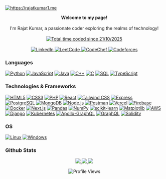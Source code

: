 <a href="https://rajatkumar1.me" target="_blank">
  <img loading="lazy" src="resources/intro_banner_animation.gif" alt="https://rajatkumar1.me"/>
</a>


<p align="center">
    <b>Welcome to my page!</b><br><br>
   <a>
        I'm Rajat Kumar, a passionate coder exploring the realms of technology!
    </a>
    <br>
    <br>
    <a href="https://wakatime.com/@rajatkumar1"><img src="https://wakatime.com/badge/user/7b631ad4-445a-4e1f-a9df-ba2c6f2b6858.svg" alt="Total time coded since 21/10/2025" /></a>
    <br>
    <br>
    <a href="https://www.linkedin.com/in/rajatkumar7/">
        <img src="https://img.shields.io/badge/linkedin-%230077B5.svg?style=for-the-badge&logo=linkedin&logoColor=white" alt="LinkedIn">
    </a>
    <a href="https://leetcode.com/rajatkumar1/">
        <img src="https://img.shields.io/badge/LeetCode-000000?style=for-the-badge&logo=LeetCode&logoColor=#d16c06" alt="LeetCode">
    </a>
    <a href="https://www.codechef.com/users/rajatkumar1011">
        <img src="https://img.shields.io/badge/CodeChef-%23964B00.svg?style=for-the-badge&logo=CodeChef&logoColor=white" alt="CodeChef">
    </a>
    <a href="https://codeforces.com/profile/rajatkumar1011">
        <img src="https://img.shields.io/badge/Codeforces-445f9d?style=for-the-badge&logo=Codeforces&logoColor=white" alt="Codeforces">
    </a>
</p>


### Languages
[![Python](https://img.shields.io/badge/python-black?style=for-the-badge&logo=python)](https://github.com/rajatkumar1011)
[![JavaScript](https://img.shields.io/badge/javascript-black?style=for-the-badge&logo=javascript)](https://github.com/rajatkumar1011)
[![Java](https://img.shields.io/badge/java-black?style=for-the-badge&logo=openjdk)](https://github.com/rajatkumar1011)
[![C++](https://img.shields.io/badge/c++-black?style=for-the-badge&logo=cplusplus)](https://github.com/rajatkumar1011)
[![C](https://img.shields.io/badge/c-black?style=for-the-badge&logo=c)](https://github.com/rajatkumar1011)
[![SQL](https://img.shields.io/badge/sql-black?style=for-the-badge&logo=mysql)](https://github.com/rajatkumar1011)
[![TypeScript](https://img.shields.io/badge/typescript-black?style=for-the-badge&logo=typescript)](https://github.com/rajatkumar1011)


### Technologies & Frameworks
[![HTML5](https://img.shields.io/badge/html5-black?style=for-the-badge&logo=html5)](https://github.com/rajatkumar1011)
[![CSS3](https://img.shields.io/badge/css3-black?style=for-the-badge&logo=css3)](https://github.com/rajatkumar1011)
[![PHP](https://img.shields.io/badge/PHP-black?style=for-the-badge&logo=php)](https://github.com/rajatkumar1011)
[![React](https://img.shields.io/badge/React-black?style=for-the-badge&logo=react)](https://github.com/rajatkumar1011)
[![Tailwind CSS](https://img.shields.io/badge/Tailwind%20CSS-black?style=for-the-badge&logo=tailwind-css)](https://github.com/rajatkumar1011) 
[![Express](https://img.shields.io/badge/Express-black?style=for-the-badge&logo=express)](https://github.com/rajatkumar1011)
[![PostgreSQL](https://img.shields.io/badge/PostgreSQL-black?style=for-the-badge&logo=postgresql)](https://github.com/rajatkumar1011)
[![MongoDB](https://img.shields.io/badge/MongoDB-black?style=for-the-badge&logo=mongodb)](https://github.com/rajatkumar1011)
[![Node.js](https://img.shields.io/badge/Node.js-black?style=for-the-badge&logo=node.js)](https://github.com/rajatkumar1011)
[![Postman](https://img.shields.io/badge/Postman-black?style=for-the-badge&logo=postman)](https://github.com/rajatkumar1011)
[![Vercel](https://img.shields.io/badge/Vercel-black?style=for-the-badge&logo=vercel)](https://github.com/rajatkumar1011)
[![Firebase](https://img.shields.io/badge/Firebase-black?style=for-the-badge&logo=firebase)](https://github.com/rajatkumar1011) 
[![Docker](https://img.shields.io/badge/Docker-black?style=for-the-badge&logo=docker)](https://github.com/rajatkumar1011)
[![Next.js](https://img.shields.io/badge/Next.js-black?style=for-the-badge&logo=next.js)](https://github.com/rajatkumar1011)
[![Pandas](https://img.shields.io/badge/Pandas-black?style=for-the-badge&logo=pandas)](https://github.com/rajatkumar1011)
[![NumPy](https://img.shields.io/badge/NumPy-black?style=for-the-badge&logo=numpy)](https://github.com/rajatkumar1011)
[![scikit-learn](https://img.shields.io/badge/scikit--learn-black?style=for-the-badge&logo=scikit-learn)](https://github.com/rajatkumar1011)
[![Matplotlib](https://img.shields.io/badge/Matplotlib-black?style=for-the-badge&logo=chart.js)](https://github.com/rajatkumar1011)
[![AWS](https://img.shields.io/badge/AWS-black?style=for-the-badge&logo=amazon)](https://github.com/rajatkumar1011)
[![Django](https://img.shields.io/badge/Django-black?style=for-the-badge&logo=django)](https://github.com/rajatkumar1011)
[![Kubernetes](https://img.shields.io/badge/Kubernetes-black?style=for-the-badge&logo=kubernetes)](https://github.com/rajatkumar1011)
[![Apollo-GraphQL](https://img.shields.io/badge/-ApolloGraphQL-black?style=for-the-badge&logo=apollo-graphql)](https://github.com/rajatkumar1011)
[![GraphQL](https://img.shields.io/badge/-GraphQL-black?style=for-the-badge&logo=graphql&logoColor=white)](https://github.com/rajatkumar1011)
[![Solidity](https://img.shields.io/badge/Solidity-%23000000.svg?style=for-the-badge&logo=solidity&logoColor=white)](https://github.com/rajatkumar1011)


### OS
[![Linux](https://img.shields.io/badge/linux-black?style=for-the-badge&logo=Linux)](https://github.com/rajatkumar1011)
[![Windows](https://img.shields.io/badge/Windows-black?style=for-the-badge&logo=Windows)](https://github.com/rajatkumar1011)


### Github Stats

<p align="center">
  <a href="https://github.com/rajatkumar1011">
    <img src="http://github-profile-summary-cards.vercel.app/api/cards/profile-details?username=rajatkumar1011&theme=transparent" />
  </a>
  <a href="https://github.com/rajatkumar1011">
    <img src="https://github-readme-streak-stats.herokuapp.com/?user=rajatkumar1011&hide_border=true&card_width=338&theme=transparent" />
  </a>
  <a href="https://github.com/rajatkumar1011">
    <img src="http://github-profile-summary-cards.vercel.app/api/cards/stats?username=rajatkumar1011&theme=transparent" />
  </a>


<div align="center">
<img src="https://komarev.com/ghpvc/?username=rajatkumar1011" alt="Profile Views"/>
</div>
